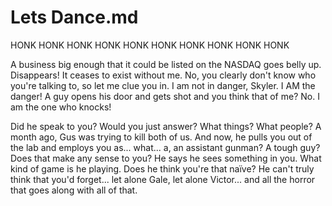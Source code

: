 # Lets Dance.md

HONK HONK  HONK HONK HONK HONK HONK HONK HONK HONK

A business big enough that it could be listed on the NASDAQ goes belly up. Disappears! It ceases to exist without me. No, you clearly don't know who you're talking to, so let me clue you in. I am not in danger, Skyler. I AM the danger! A guy opens his door and gets shot and you think that of me? No. I am the one who knocks! 

Did he speak to you? Would you just answer? What things? What people? A month ago, Gus was trying to kill both of us. And now, he pulls you out of the lab and employs you as... what... a, an assistant gunman? A tough guy? Does that make any sense to you? He says he sees something in you. What kind of game is he playing. Does he think you're that naïve? He can't truly think that you'd forget... let alone Gale, let alone Victor... and all the horror that goes along with all of that. 